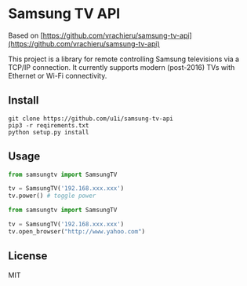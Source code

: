 # Samsung TV API

Based on [https://github.com/vrachieru/samsung-tv-api](https://github.com/vrachieru/samsung-tv-api)

This project is a library for remote controlling Samsung televisions via a TCP/IP connection.
It currently supports modern (post-2016) TVs with Ethernet or Wi-Fi connectivity.

## Install

```
git clone https://github.com/u1i/samsung-tv-api
pip3 -r reqirements.txt
python setup.py install
```

## Usage

```python
from samsungtv import SamsungTV

tv = SamsungTV('192.168.xxx.xxx')
tv.power() # toggle power
```

```python
from samsungtv import SamsungTV

tv = SamsungTV('192.168.xxx.xxx')
tv.open_browser("http://www.yahoo.com")
```

## License

MIT

